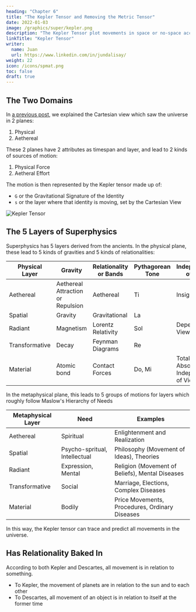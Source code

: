 ```yaml
---
heading: "Chapter 6"
title: "The Kepler Tensor and Removing the Metric Tensor"
date: 2022-01-03
image: /graphics/super/kepler.png
description: "The Kepler Tensor plot movements in space or no-space according to universal relativity."
linkTitle: "Kepler Tensor"
writer:
  name: Juan
  url: https://www.linkedin.com/in/jundalisay/
weight: 22
icon: /icons/spmat.png
toc: false
draft: true
---
```




## The Two Domains

In [a previous post](/material/solutions/cartesian-view), we explained the Cartesian view which saw the universe in 2 planes: 

1. Physical
2. Aethereal 

These 2 planes have 2 attributes as timespan and layer, and lead to 2 kinds of sources of motion:

1. Physical Force
2. Aetheral Effort 

The motion is then represented by the Kepler tensor made up of:

- `G` or the Gravitational Signature of the Identity
- `s` or the layer where that identity is moving, set by the Cartesian View

![Kepler Tensor](/graphics/super/kepler.png)


## The 5 Layers of Superphysics

Superphysics has 5 layers derived from the ancients. In the physical plane, these lead to 5 kinds of gravities and 5 kinds of relationalities:

Physical Layer| Gravity | Relationality or Bands | Pythagorean Tone | Independence of Time
--- | --- | --- | --- | ---
Aethereal | Aethereal Attraction or Repulsion | Aethereal | Ti | Insignificant
Spatial | Gravity | Gravitational | La
Radiant | Magnetism |  Lorentz Relativity | Sol | Dependent on Viewpoint
Transformative | Decay | Feynman Diagrams | Re | 
Material | Atomic bond | Contact Forces | Do, Mi | Totally Absolute or Independent of Viewpoint


In the metaphysical plane, this leads to 5 groups of motions for layers which roughly follow Maslow's Hierarchy of Needs

Metaphysical Layer | Need | Examples
--- | --- | ---
Aethereal | Spiritual | Enlightenment and Realization
Spatial | Psycho-spritual, Intellectual | Philosophy (Movement of Ideas), Theories
Radiant | Expression, Mental | Religion (Movement of Beliefs), Mental Diseases
Transformative | Social | Marriage, Elections, Complex Diseases
Material | Bodily | Price Movements, Procedures, Ordinary Diseases

In this way, the Kepler tensor can trace and predict all movements in the universe. 



## Has Relationality Baked In

According to both Kepler and Descartes, all movement is in relation to something.
- To Kepler, the movement of planets are in relation to the sun and to each other
- To Descartes, all movement of an object is in relation to itself at the former time

